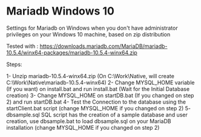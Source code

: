 # Mariadb Windows 10
Settings for Mariadb on Windows when you don't have administrator privileges on your Windows 10 machine, based on zip distribution

Tested with :
https://downloads.mariadb.com/MariaDB/mariadb-10.5.4/winx64-packages/mariadb-10.5.4-winx64.zip


Steps:

1- Unzip mariadb-10.5.4-winx64.zip (On C:\Work\Native, will create C:\Work\Native\mariadb-10.5.4-winx64)
2- Change MYSQL_HOME variable (If you want) on install.bat and run install.bat (Wait for the Initial Database creation)
3- Change MYSQL_HOME on startDB.bat (If you changed on step 2) and run startDB.bat
4- Test the Connection to the database using the startClient.bat script (change MYSQL_HOME if you changed on step 2) 
5- dbsample.sql SQL script has the creation of a sample database and user creation, use dbsample.bat to load dbsample.sql on your MariaDB installation (change MYSQL_HOME if you changed on step 2)
